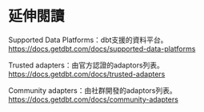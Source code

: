 # 延伸閱讀

Supported Data Platforms：dbt支援的資料平台。 
https://docs.getdbt.com/docs/supported-data-platforms

Trusted adapters：由官方認證的adaptors列表。 
https://docs.getdbt.com/docs/trusted-adapters

Community adapters：由社群開發的adaptors列表。 
https://docs.getdbt.com/docs/community-adapters
